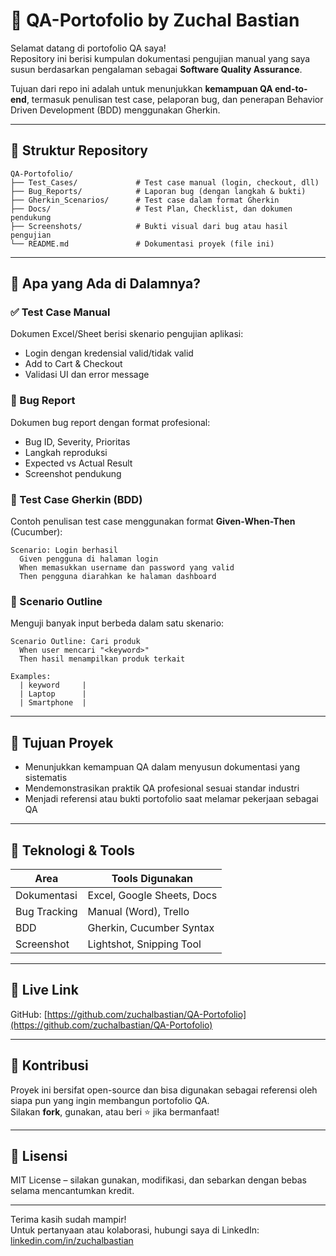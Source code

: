 
# 🧪 QA-Portofolio by Zuchal Bastian

Selamat datang di portofolio QA saya!  
Repository ini berisi kumpulan dokumentasi pengujian manual yang saya susun berdasarkan pengalaman sebagai **Software Quality Assurance**.

Tujuan dari repo ini adalah untuk menunjukkan **kemampuan QA end-to-end**, termasuk penulisan test case, pelaporan bug, dan penerapan Behavior Driven Development (BDD) menggunakan Gherkin.

---

## 📁 Struktur Repository

```
QA-Portofolio/
├── Test_Cases/             # Test case manual (login, checkout, dll)
├── Bug_Reports/            # Laporan bug (dengan langkah & bukti)
├── Gherkin_Scenarios/      # Test case dalam format Gherkin
├── Docs/                   # Test Plan, Checklist, dan dokumen pendukung
├── Screenshots/            # Bukti visual dari bug atau hasil pengujian
└── README.md               # Dokumentasi proyek (file ini)
```

---

## 🧰 Apa yang Ada di Dalamnya?

### ✅ Test Case Manual
Dokumen Excel/Sheet berisi skenario pengujian aplikasi:
- Login dengan kredensial valid/tidak valid
- Add to Cart & Checkout
- Validasi UI dan error message

### 🐞 Bug Report
Dokumen bug report dengan format profesional:
- Bug ID, Severity, Prioritas
- Langkah reproduksi
- Expected vs Actual Result
- Screenshot pendukung

### 🧠 Test Case Gherkin (BDD)
Contoh penulisan test case menggunakan format **Given-When-Then** (Cucumber):
```gherkin
Scenario: Login berhasil
  Given pengguna di halaman login
  When memasukkan username dan password yang valid
  Then pengguna diarahkan ke halaman dashboard
```

### 🔁 Scenario Outline
Menguji banyak input berbeda dalam satu skenario:
```gherkin
Scenario Outline: Cari produk
  When user mencari "<keyword>"
  Then hasil menampilkan produk terkait

Examples:
  | keyword     |
  | Laptop      |
  | Smartphone  |
```

---

## 🎯 Tujuan Proyek

- Menunjukkan kemampuan QA dalam menyusun dokumentasi yang sistematis
- Mendemonstrasikan praktik QA profesional sesuai standar industri
- Menjadi referensi atau bukti portofolio saat melamar pekerjaan sebagai QA

---

## 🚀 Teknologi & Tools

| Area              | Tools Digunakan            |
|-------------------|----------------------------|
| Dokumentasi       | Excel, Google Sheets, Docs |
| Bug Tracking      | Manual (Word), Trello       |
| BDD               | Gherkin, Cucumber Syntax    |
| Screenshot        | Lightshot, Snipping Tool    |

---

## 🔗 Live Link
GitHub: [https://github.com/zuchalbastian/QA-Portofolio](https://github.com/zuchalbastian/QA-Portofolio)

---

## 🙌 Kontribusi

Proyek ini bersifat open-source dan bisa digunakan sebagai referensi oleh siapa pun yang ingin membangun portofolio QA.  
Silakan **fork**, gunakan, atau beri ⭐️ jika bermanfaat!

---

## 📄 Lisensi

MIT License – silakan gunakan, modifikasi, dan sebarkan dengan bebas selama mencantumkan kredit.

---

Terima kasih sudah mampir!  
Untuk pertanyaan atau kolaborasi, hubungi saya di LinkedIn: [linkedin.com/in/zuchalbastian](https://www.linkedin.com/in/zuchalbastian)
